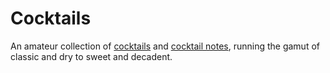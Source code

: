 # Cocktails

An amateur collection of [cocktails](../topic/cocktails.md) and [cocktail notes](../cocktail%20notes.md), running the gamut of classic and dry to sweet and decadent.
